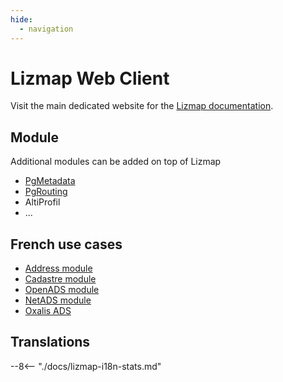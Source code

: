 ```yaml
---
hide:
  - navigation
---
```


# Lizmap Web Client

Visit the main dedicated website for the [Lizmap documentation](https://docs.lizmap.com).

## Module

Additional modules can be added on top of Lizmap

* [PgMetadata](../qgis-pgmetadata-plugin/)
* [PgRouting](../lizmap-pgrouting-module/)
* AltiProfil
* ...

## French use cases

* [Address module](../qgis-gestion_base_adresse-plugin/)
* [Cadastre module](../QgisCadastrePlugin/)
* [OpenADS module](../qgis-openads-plugin/)
* [NetADS module](../qgis-netads-plugin/)
* [Oxalis ADS](https://github.com/3liz/lizmap-javascript-scripts/blob/master/library/api/oxalis/README.md)

## Translations

<!--
The file lizmap-i18n-stats.md.md is generated automatically on GH Action
-->

--8<-- "./docs/lizmap-i18n-stats.md"
